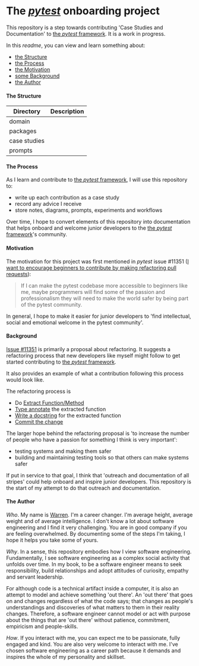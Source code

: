 # The [*pytest*](https://docs.pytest.org/) onboarding project

This repository is a step towards contributing 'Case Studies and Documentation' to [the *pytest* framework](https://docs.pytest.org/). It is a work in progress. 

In this *readme*, you can view and learn something about:
- [the Structure](#the-structure) 
- [the Process](#the-process)
- [the Motivation](#motivation)
- [some Background](#background)
- [the Author](#me)

#### The Structure

| Directory  | Description |
| ---- | --- |
|domain |     |
|packages|    |
|case studies|     |
|prompts|      |   

#### The Process
As I learn and contribute to [the *pytest* framework](https://docs.pytest.org/), I will use this repository to:
- write up each contribution as a case study
- record any advice I receive
- store notes, diagrams, prompts, experiments and workflows

Over time, I hope to convert elements of this repository into documentation that helps onboard and welcome junior developers to the [the *pytest* framework](https://docs.pytest.org/)'s community. 

#### Motivation
The motivation for this project was first mentioned in *pytest* issue #11351 ([I want to encourage beginners to contribute by making refactoring pull requests](https://github.com/pytest-dev/pytest/issues/11351)):

> If I can make the pytest codebase more accessible to beginners like me, maybe programmers will find some of the passion and professionalism they will need to make the world safer by being part of the pytest community.

In general, I hope to make it easier for junior developers to 'find intellectual, social and emotional welcome in the pytest community'. 

#### Background 
[Issue #11351](https://github.com/pytest-dev/pytest/issues/11351) is primarily a proposal about refactoring. It suggests a refactoring process that new developers like myself might follow to get started contributing to [the *pytest* framework](https://docs.pytest.org/). 

It also provides an example of what a contribution following this process would look like. 

The refactoring process is

- Do [Extract Function/Method](https://refactoring.com/catalog/extractFunction.html) <br>
- [Type annotate](https://realpython.com/python-type-checking/) the extracted function <br>
- [Write a docstring](https://sphinx-rtd-tutorial.readthedocs.io/en/latest/docstrings.html) for the extracted function <br>
- [Commit the change](https://cbea.ms/git-commit/)

The larger hope behind the refactoring proposal is 'to increase the number of people who have a passion for something I think is very important':

- testing systems and making them safer
- building and maintaining testing tools so that others can make systems safer

If put in service to that goal, I think that 'outreach and documentation of all stripes' could help onboard and inspire junior developers. This repository is the start of my attempt to do that outreach and documentation. 

#### The Author

*Who*. My name is [Warren](https://www.linkedin.com/in/warrenmarkham/). I'm a career changer. I'm average height, average weight and of average intelligence. I don't know a lot about software engineering and I find it very challenging. You are in good company if you are feeling overwhelmed. By documenting some of the steps I'm taking, I hope it helps you take some of yours.


*Why*.  In a sense, this repository embodies how I view software engineering. Fundamentally, I see software engineering as a complex social activity that unfolds over time. In my book, to be a software engineer means to seek responsibility, build relationships and adopt attitudes of curiosity, empathy and servant leadership. 

For although code is a technical artifact inside a computer, it is also an attempt to model and achieve something 'out there'. An 'out there' that goes on and changes regardless of what the code says; that changes as people's understandings and discoveries of what matters to them in their reality changes. Therefore, a software engineer cannot model or act with purpose about the things that are 'out there' without patience, commitment, empiricism and people-skills. 

*How*. If you interact with me, you can expect me to be passionate, fully engaged and kind. You are also very welcome to interact with me. I've chosen software engineering as a career path because it demands and inspires the whole of my personality and skillset. 


   
